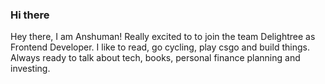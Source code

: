 ### Hi there

Hey there, I am Anshuman! Really excited to to join the team Delightree as Frontend Developer.
I like to read, go cycling, play csgo and build things. Always ready to talk about tech, books, personal finance planning and investing.
